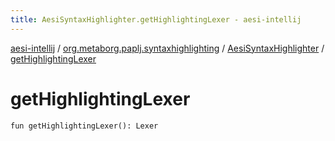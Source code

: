 ```yaml
---
title: AesiSyntaxHighlighter.getHighlightingLexer - aesi-intellij
---
```


[aesi-intellij](../../index.html) / [org.metaborg.paplj.syntaxhighlighting](../index.html) / [AesiSyntaxHighlighter](index.html) / [getHighlightingLexer](.)

# getHighlightingLexer

`fun getHighlightingLexer(): Lexer`